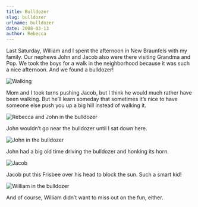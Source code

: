 ```yaml
---
title: Bulldozer
slug: bulldozer
urlname: bulldozer
date: 2008-03-13
author: Rebecca
---
```

Last Saturday, William and I spent the afternoon in New Braunfels with my
family. Our nephews John and Jacob also were there visiting Grandma and Pop. We
took the boys for a walk in the neighborhood because it was such a nice
afternoon. And we found a bulldozer!

<img src="{static}/images/2008-03-08-bulldozer-01.jpg" alt="Walking" class="img-fluid" />

Mom and I took turns pushing Jacob, but I think he would much rather have been
walking. But he&#x02bc;ll learn someday that sometimes it&#x02bc;s nice to have
someone else push you up a big hill instead of walking it.

<img src="{static}/images/2008-03-08-bulldozer-02.jpg" alt="Rebecca and John in the bulldozer" class="img-fluid" />

John wouldn&#x02bc;t go near the bulldozer until I sat down here.

<img src="{static}/images/2008-03-08-bulldozer-03.jpg" alt="John in the bulldozer" class="img-fluid" />

John had a big old time driving the bulldozer and honking its horn.

<img src="{static}/images/2008-03-08-bulldozer-04.jpg" alt="Jacob" class="img-fluid" />

Jacob put this Frisbee over his head to block the sun. Such a smart kid!

<img src="{static}/images/2008-03-08-bulldozer-05.jpg" alt="William in the bulldozer" class="img-fluid" />

And of course, William didn&#x02bc;t want to miss out on the fun, either.
